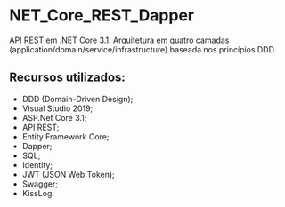 # NET_Core_REST_Dapper
API REST em .NET Core 3.1. Arquitetura em quatro camadas (application/domain/service/infrastructure) baseada nos princípios DDD.

## Recursos utilizados:

- DDD (Domain-Driven Design);
- Visual Studio 2019;
- ASP.Net Core 3.1;
- API REST;
- Entity Framework Core;
- Dapper;
- SQL;
- Identity;
- JWT (JSON Web Token);
- Swagger;
- KissLog.
